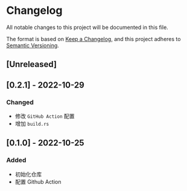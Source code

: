# Changelog
All notable changes to this project will be documented in this file.

The format is based on [Keep a Changelog](https://keepachangelog.com/en/1.0.0/),
and this project adheres to [Semantic Versioning](https://semver.org/spec/v2.0.0.html).

## [Unreleased]


## [0.2.1] - 2022-10-29
### Changed
- 修改 `GitHub Action` 配置
- 增加 `build.rs`


## [0.1.0] - 2022-10-25
### Added
- 初始化仓库
- 配置 Github Action

